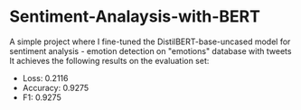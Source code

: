 # Sentiment-Analaysis-with-BERT
A simple project where I fine-tuned the DistilBERT-base-uncased model for sentiment analysis - emotion detection on "emotions" database with tweets
It achieves the following results on the evaluation set:
- Loss: 0.2116
- Accuracy: 0.9275
- F1: 0.9275


